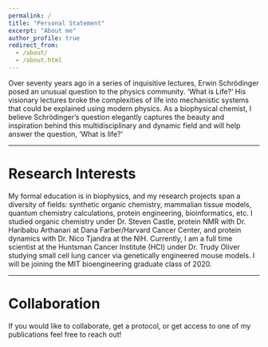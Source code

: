 ```yaml
---
permalink: /
title: "Personal Statement"
excerpt: "About me"
author_profile: true
redirect_from:
  - /about/
  - /about.html
---
```

Over seventy years ago in a series of inquisitive lectures, Erwin Schrödinger posed an unusual question to the physics community. ‘What is Life?’ His visionary lectures broke the complexities of life into mechanistic systems that could be explained using modern physics. As a biophysical chemist, I believe Schrödinger’s question elegantly captures the beauty and inspiration behind this multidisciplinary and dynamic field and will help answer the question, ‘What is life?’

<hr class="styled-hr" style="width:100%;">

Research Interests
======
My formal education is in biophysics, and my research projects span a diversity of fields: synthetic organic chemistry, mammalian tissue models, quantum chemistry calculations, protein engineering, bioinformatics, etc. I studied organic chemistry under Dr. Steven Castle, protein NMR with Dr. Haribabu Arthanari at Dana Farber/Harvard Cancer Center, and protein dynamics with Dr. Nico Tjandra at the NIH. Currently, I am a full time scientist at the Huntsman Cancer Institute (HCI) under Dr. Trudy Oliver studying small cell lung cancer via genetically engineered mouse models. I will be joining the MIT bioengineering graduate class of 2020.

<hr class="styled-hr" style="width:100%;">

Collaboration
======
If you would like to collaborate, get a protocol, or get access to one of my publications feel free to reach out!

